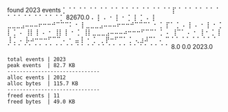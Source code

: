 found 2023 events
⡁⠈ ⠁⠈ ⠁⠈ ⠁⠈ ⠁⠈ ⠁⠈ ⠁⠈ ⠁⠈ ⠁⠈ ⠁⠈ ⠁⡏ ⠁⠈ ⠁⠈ ⠁⠈ ⠁⠈ ⠁⠈ ⠁⠈ ⠁⠈ ⠁⠈ ⠁⠈ ⡁ 82670.0
⠄                              ⡇                            ⠄
⠂                              ⡇                            ⠂
⡁                              ⡇                            ⡁
⠄                              ⡇              ⣀⣀⣀⣠⠤⠤⠤⠖⠒⠒⠚⠉⠉⠉⠅
⠂                              ⡇⣀⣀⣀⣠⠤⠤⠤⠖⠒⠒⠚⠉⠉⠉⠁             ⠂
⡁                              ⡏⠁                           ⡁
⠄                              ⡇                            ⠄
⠂                              ⡇                            ⠂
⡁                              ⡇                            ⡁
⠄              ⢸⡇              ⡇                            ⠄
⠂              ⢸⡇              ⡇                            ⠂
⡁              ⢸⡇⣀⣀⣀⣠⠤⠤⠤⠴⠒⠒⠒⠋⠉⠉⠁                            ⡁
⠄              ⢸⠉⠁                                          ⠄
⠂              ⢸                                            ⠂
⡁       ⡇      ⢸                                            ⡁
⠄       ⡧⠴⠒⠒⠒⠋⠉⠉                                            ⠄
⠂   ⣤   ⡇                                                   ⠂
⡁ ⢀ ⡟⠒⠋⠉⠁                                                   ⡁
⢄⣰⠼⠉⠁                                                       ⠄
⠉⠈ ⠁⠈ ⠁⠈ ⠁⠈ ⠁⠈ ⠁⠈ ⠁⠈ ⠁⠈ ⠁⠈ ⠁⠈ ⠁⠈ ⠁⠈ ⠁⠈ ⠁⠈ ⠁⠈ ⠁⠈ ⠁⠈ ⠁⠈ ⠁⠈ ⠁⠈ ⠁ 8.0
0.0                                                      2023.0

    total events | 2023
    peak events  | 82.7 KB
    ------------------------------
    alloc events | 2012
    alloc bytes  | 115.7 KB
    ------------------------------
    freed events | 11
    freed bytes  | 49.0 KB
